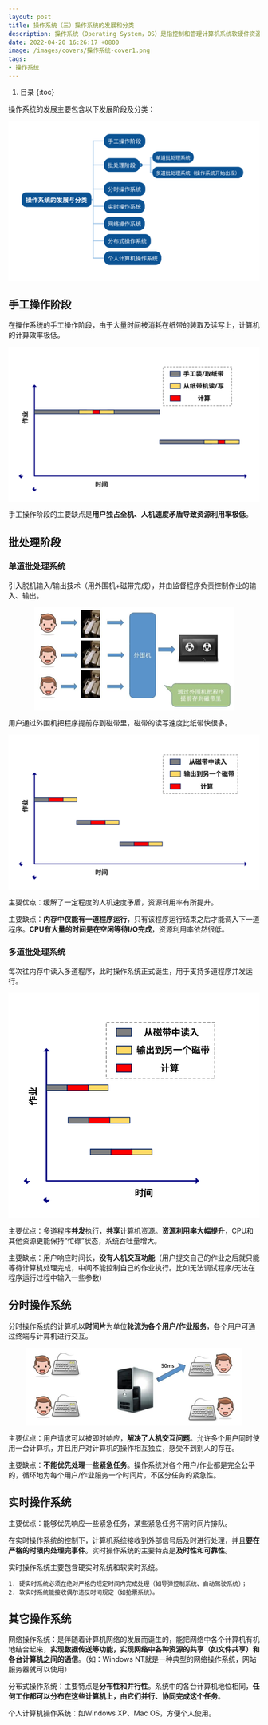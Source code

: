 ```yaml
---
layout: post 
title: 操作系统（三）操作系统的发展和分类 
description: 操作系统（Operating System，OS）是指控制和管理计算机系统软硬件资源，合理组织调度计算机工作和资源分配，提供给用户和其它软件方便的接口和环境。
date: 2022-04-20 16:26:17 +0800 
image: /images/covers/操作系统-cover1.png
tags:
- 操作系统
---
```


1. 目录
{:toc}

操作系统的发展主要包含以下发展阶段及分类：

<img src='\images\posts\操作系统-操作系统的分类.svg'
  style="
    display: block;
    margin-left: auto;
    margin-right: auto; 
    zoom:100%;" />

## 手工操作阶段

在操作系统的手工操作阶段，由于大量时间被消耗在纸带的装取及读写上，计算机的计算效率极低。

<img src='\images\posts\操作系统-手工操作.svg'
  style="
    display: block;
    margin-left: auto;
    margin-right: auto; 
    zoom:100%;" />

手工操作阶段的主要缺点是**用户独占全机、人机速度矛盾导致资源利用率极低**。

## 批处理阶段

### 单道批处理系统

引入脱机输入/输出技术（用外围机+磁带完成），并由监督程序负责控制作业的输入、输出。

<img src='\images\posts\操作系统-单道批处理示意.jpg'
  style="
    display: block;
    margin-left: auto;
    margin-right: auto; 
    zoom:50%;" />

用户通过外围机把程序提前存到磁带里，磁带的读写速度比纸带快很多。

<img src='\images\posts\操作系统-单道批处理.svg'
  style="
    display: block;
    margin-left: auto;
    margin-right: auto; 
    zoom:100%;" />

主要优点：缓解了一定程度的人机速度矛盾，资源利用率有所提升。

主要缺点：**内存中仅能有一道程序运行**，只有该程序运行结束之后才能调入下一道程序。**CPU有大量的时间是在空闲等待I/O完成**，资源利用率依然很低。

### 多道批处理系统

每次往内存中读入多道程序，此时操作系统正式诞生，用于支持多道程序并发运行。

<img src='\images\posts\操作系统-多道批处理.svg'
  style="
    display: block;
    margin-left: auto;
    margin-right: auto; 
    zoom:100%;" />

主要优点：多道程序**并发**执行，**共享**计算机资源。**资源利用率大幅提升**，CPU和其他资源更能保持“忙碌”状态，系统吞吐量增大。

主要缺点：用户响应时间长，**没有人机交互功能**（用户提交自己的作业之后就只能等待计算机处理完成，中间不能控制自己的作业执行。比如无法调试程序/无法在程序运行过程中输入一些参数）

## 分时操作系统

分时操作系统的计算机以**时间片**为单位**轮流为各个用户/作业服务**，各个用户可通过终端与计算机进行交互。

<img src='\images\posts\操作系统-分时操作系统示意.jpg'
  style="
    display: block;
    margin-left: auto;
    margin-right: auto; 
    zoom:50%;" />

主要优点：用户请求可以被即时响应，**解决了人机交互问题**。允许多个用户同时使用一台计算机，并且用户对计算机的操作相互独立，感受不到别人的存在。

主要缺点：**不能优先处理一些紧急任务**。操作系统对各个用户/作业都是完全公平的，循环地为每个用户/作业服务一个时间片，不区分任务的紧急性。

## 实时操作系统

主要优点：能够优先响应一些紧急任务，某些紧急任务不需时间片排队。

在实时操作系统的控制下，计算机系统接收到外部信号后及时进行处理，并且**要在严格的时限内处理完事件**。实时操作系统的主要特点是**及时性和可靠性**。

实时操作系统主要包含硬实时系统和软实时系统。

    1. 硬实时系统必须在绝对严格的规定时间内完成处理（如导弹控制系统、自动驾驶系统）；
    2. 软实时系统能接收偶尔违反时间规定（如抢票系统）。

## 其它操作系统

网络操作系统：是伴随着计算机网络的发展而诞生的，能把网络中各个计算机有机地结合起来，**实现数据传送等功能，实现网络中各种资源的共享（如文件共享）和各台计算机之间的通信**。（如：Windows NT就是一种典型的网络操作系统，网站服务器就可以使用）

分布式操作系统：主要特点是**分布性和并行性**。系统中的各台计算机地位相同，**任何工作都可以分布在这些计算机上，由它们并行、协同完成这个任务**。

个人计算机操作系统：如Windows XP、Mac OS，方便个人使用。
